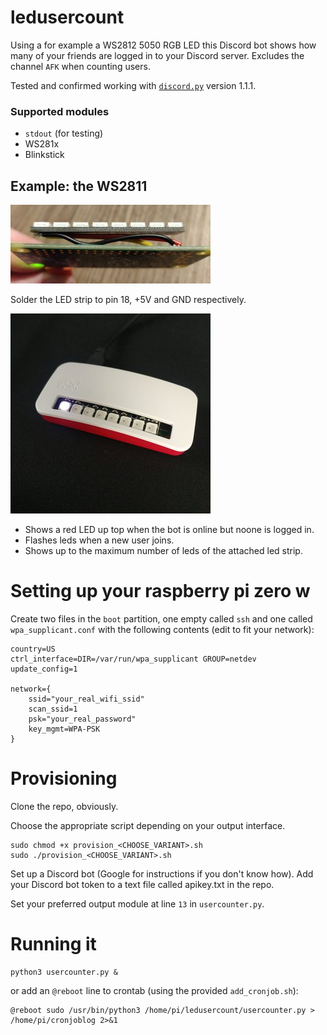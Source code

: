 # ledusercount

Using a for example a WS2812 5050 RGB LED this Discord bot shows how many of your friends are logged in to your Discord server. Excludes the channel `AFK` when counting users.

Tested and confirmed working with [`discord.py`](https://discordpy.readthedocs.io/en/latest/index.html) version 1.1.1.

### Supported modules

- `stdout` (for testing)
- WS281x
- Blinkstick

## Example: the WS2811

![Wiring](wires.jpg)

Solder the LED strip to pin 18, +5V and GND respectively.

![The device in action](case.jpg)

- Shows a red LED up top when the bot is online but noone is logged in.
- Flashes leds when a new user joins.
- Shows up to the maximum number of leds of the attached led strip.

# Setting up your raspberry pi zero w

Create two files in the `boot` partition, one empty called `ssh` and one called `wpa_supplicant.conf` with the following contents (edit to fit your network):

```
country=US
ctrl_interface=DIR=/var/run/wpa_supplicant GROUP=netdev
update_config=1

network={
    ssid="your_real_wifi_ssid"
    scan_ssid=1
    psk="your_real_password"
    key_mgmt=WPA-PSK
}
```

# Provisioning

Clone the repo, obviously.

Choose the appropriate script depending on your output interface.

```
sudo chmod +x provision_<CHOOSE_VARIANT>.sh
sudo ./provision_<CHOOSE_VARIANT>.sh
```

Set up a Discord bot (Google for instructions if you don't know how).
Add your Discord bot token to a text file called apikey.txt in the repo.

Set your preferred output module at line `13` in `usercounter.py`.

# Running it

```
python3 usercounter.py &
```

or add an `@reboot` line to crontab (using the provided `add_cronjob.sh`):

```
@reboot sudo /usr/bin/python3 /home/pi/ledusercount/usercounter.py > /home/pi/cronjoblog 2>&1
```
